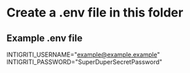 # Create a .env file in this folder

## Example .env file

INTIGRITI_USERNAME="example@example.example"
INTIGRITI_PASSWORD="SuperDuperSecretPassword"

